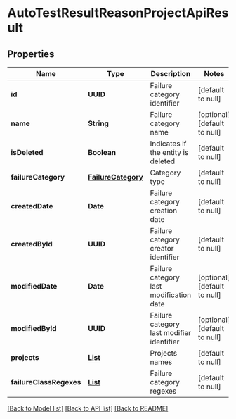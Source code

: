 # AutoTestResultReasonProjectApiResult
## Properties

| Name | Type | Description | Notes |
|------------ | ------------- | ------------- | -------------|
| **id** | **UUID** | Failure category identifier | [default to null] |
| **name** | **String** | Failure category name | [optional] [default to null] |
| **isDeleted** | **Boolean** | Indicates if the entity is deleted | [default to null] |
| **failureCategory** | [**FailureCategory**](FailureCategory.md) | Category type | [default to null] |
| **createdDate** | **Date** | Failure category creation date | [default to null] |
| **createdById** | **UUID** | Failure category creator identifier | [default to null] |
| **modifiedDate** | **Date** | Failure category last modification date | [optional] [default to null] |
| **modifiedById** | **UUID** | Failure category last modifier identifier | [optional] [default to null] |
| **projects** | [**List**](ProjectNameApiResult.md) | Projects names | [default to null] |
| **failureClassRegexes** | [**List**](FailureClassRegexApiResult.md) | Failure category regexes | [default to null] |

[[Back to Model list]](../README.md#documentation-for-models) [[Back to API list]](../README.md#documentation-for-api-endpoints) [[Back to README]](../README.md)

